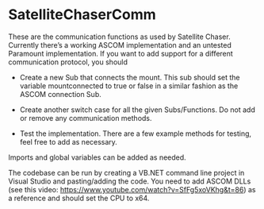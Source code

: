 # SatelliteChaserComm

These are the communication functions as used by Satellite Chaser.
Currently there’s a working ASCOM implementation and an untested Paramount implementation.
If you want to add support for a different communication protocol, you should

- Create a new Sub that connects the mount. This sub should set the variable mountconnected to true or false in a similar fashion as the ASCOM connection Sub.

- Create another switch case for all the given Subs/Functions. Do not add or remove any communication methods.

- Test the implementation. There are a few example methods for testing, feel free to add as necessary.

Imports and global variables can be added as needed.


The codebase can be run by creating a VB.NET command line project in Visual Studio and pasting/adding the code. You need to add ASCOM DLLs (see this video: https://www.youtube.com/watch?v=SfFg5xoVKhg&t=86) as a reference and should set the CPU to x64.
